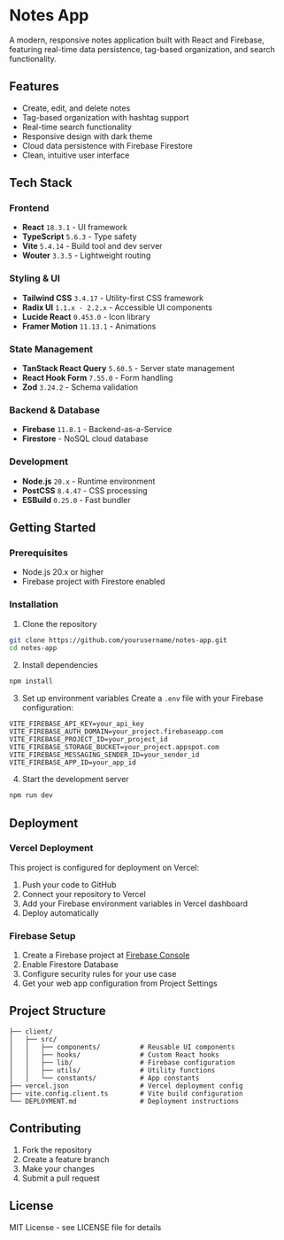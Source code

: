 # Notes App

A modern, responsive notes application built with React and Firebase, featuring real-time data persistence, tag-based organization, and search functionality.

## Features

- Create, edit, and delete notes
- Tag-based organization with hashtag support
- Real-time search functionality
- Responsive design with dark theme
- Cloud data persistence with Firebase Firestore
- Clean, intuitive user interface

## Tech Stack

### Frontend
- **React** `18.3.1` - UI framework
- **TypeScript** `5.6.3` - Type safety
- **Vite** `5.4.14` - Build tool and dev server
- **Wouter** `3.3.5` - Lightweight routing

### Styling & UI
- **Tailwind CSS** `3.4.17` - Utility-first CSS framework
- **Radix UI** `1.1.x - 2.2.x` - Accessible UI components
- **Lucide React** `0.453.0` - Icon library
- **Framer Motion** `11.13.1` - Animations

### State Management
- **TanStack React Query** `5.60.5` - Server state management
- **React Hook Form** `7.55.0` - Form handling
- **Zod** `3.24.2` - Schema validation

### Backend & Database
- **Firebase** `11.8.1` - Backend-as-a-Service
- **Firestore** - NoSQL cloud database

### Development
- **Node.js** `20.x` - Runtime environment
- **PostCSS** `8.4.47` - CSS processing
- **ESBuild** `0.25.0` - Fast bundler

## Getting Started

### Prerequisites
- Node.js 20.x or higher
- Firebase project with Firestore enabled

### Installation

1. Clone the repository
```bash
git clone https://github.com/yourusername/notes-app.git
cd notes-app
```

2. Install dependencies
```bash
npm install
```

3. Set up environment variables
Create a `.env` file with your Firebase configuration:
```env
VITE_FIREBASE_API_KEY=your_api_key
VITE_FIREBASE_AUTH_DOMAIN=your_project.firebaseapp.com
VITE_FIREBASE_PROJECT_ID=your_project_id
VITE_FIREBASE_STORAGE_BUCKET=your_project.appspot.com
VITE_FIREBASE_MESSAGING_SENDER_ID=your_sender_id
VITE_FIREBASE_APP_ID=your_app_id
```

4. Start the development server
```bash
npm run dev
```

## Deployment

### Vercel Deployment

This project is configured for deployment on Vercel:

1. Push your code to GitHub
2. Connect your repository to Vercel
3. Add your Firebase environment variables in Vercel dashboard
4. Deploy automatically

### Firebase Setup

1. Create a Firebase project at [Firebase Console](https://console.firebase.google.com/)
2. Enable Firestore Database
3. Configure security rules for your use case
4. Get your web app configuration from Project Settings

## Project Structure

```
├── client/
│   ├── src/
│   │   ├── components/          # Reusable UI components
│   │   ├── hooks/               # Custom React hooks
│   │   ├── lib/                 # Firebase configuration
│   │   ├── utils/               # Utility functions
│   │   └── constants/           # App constants
├── vercel.json                  # Vercel deployment config
├── vite.config.client.ts        # Vite build configuration
└── DEPLOYMENT.md                # Deployment instructions
```

## Contributing

1. Fork the repository
2. Create a feature branch
3. Make your changes
4. Submit a pull request

## License

MIT License - see LICENSE file for details